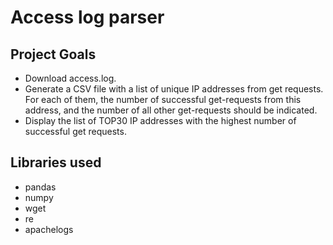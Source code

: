 # Access log parser

## Project Goals

- Download access.log.
- Generate a CSV file with a list of unique IP addresses from get requests. For each of them, the number of successful get-requests from this address, and the number of all other get-requests should be indicated.
- Display the list of TOP30 IP addresses with the highest number of successful get requests.

## Libraries used

- pandas
- numpy
- wget
- re
- apachelogs

